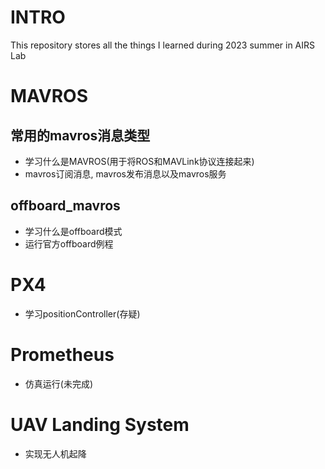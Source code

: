 # INTRO
This repository stores all the things I learned during 2023 summer in AIRS Lab

# MAVROS

## 常用的mavros消息类型
- 学习什么是MAVROS(用于将ROS和MAVLink协议连接起来)
- mavros订阅消息, mavros发布消息以及mavros服务

## offboard_mavros
- 学习什么是offboard模式
- 运行官方offboard例程 

# PX4
- 学习positionController(存疑)

# Prometheus
- 仿真运行(未完成)

# UAV Landing System
- 实现无人机起降
